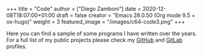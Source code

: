 +++
title = "Code"
author = ["Diego Zamboni"]
date = 2020-12-08T18:07:00+01:00
draft = false
creator = "Emacs 28.0.50 (Org mode 9.5 + ox-hugo)"
weight = 3
featured_image = "/images/c64-code3.png"
+++

Here you can find a sample of some programs I have written over the years. For a full list of my public projects please check my [GitHub](https://github.com/zzamboni/) and [GitLab](https://gitlab.com/zzamboni) profiles.
